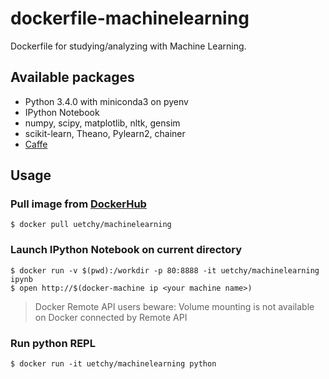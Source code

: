 # dockerfile-machinelearning

Dockerfile for studying/analyzing with Machine Learning.

## Available packages

- Python 3.4.0 with miniconda3 on pyenv
- IPython Notebook
- numpy, scipy, matplotlib, nltk, gensim
- scikit-learn, Theano, Pylearn2, chainer
- [Caffe](https://registry.hub.docker.com/u/tleyden5iwx/caffe-cpu-master/)

## Usage

### Pull image from [DockerHub](https://registry.hub.docker.com/u/uetchy/machinelearning/)

```
$ docker pull uetchy/machinelearning
```

### Launch IPython Notebook on current directory

```
$ docker run -v $(pwd):/workdir -p 80:8888 -it uetchy/machinelearning ipynb
$ open http://$(docker-machine ip <your machine name>)
```

> Docker Remote API users beware:
>   Volume mounting is not available on Docker connected by Remote API

### Run python REPL

```
$ docker run -it uetchy/machinelearning python
```
